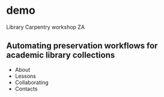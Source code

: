 # demo
Library Carpentry workshop ZA

## Automating preservation workflows for academic library collections

  - About
  - Lessons
  - Collaborating
  - Contacts
